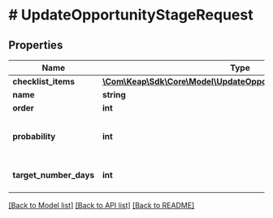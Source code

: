 # # UpdateOpportunityStageRequest

## Properties

Name | Type | Description | Notes
------------ | ------------- | ------------- | -------------
**checklist_items** | [**\Com\Keap\Sdk\Core\Model\UpdateOpportunityStageChecklistItem[]**](UpdateOpportunityStageChecklistItem.md) |  | [optional]
**name** | **string** |  | [optional]
**order** | **int** |  | [optional]
**probability** | **int** | must be an integer between 0 and 100. | [optional]
**target_number_days** | **int** | Value should be &gt;&#x3D;0. | [optional]

[[Back to Model list]](../../README.md#models) [[Back to API list]](../../README.md#endpoints) [[Back to README]](../../README.md)
